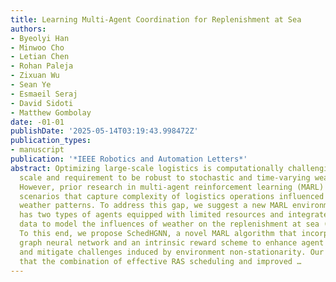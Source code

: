 ```yaml
---
title: Learning Multi-Agent Coordination for Replenishment at Sea
authors:
- Byeolyi Han
- Minwoo Cho
- Letian Chen
- Rohan Paleja
- Zixuan Wu
- Sean Ye
- Esmaeil Seraj
- David Sidoti
- Matthew Gombolay
date: -01-01
publishDate: '2025-05-14T03:19:43.998472Z'
publication_types:
- manuscript
publication: '*IEEE Robotics and Automation Letters*'
abstract: Optimizing large-scale logistics is computationally challenging due to its
  scale and requirement to be robust to stochastic and time-varying weather disturbances.
  However, prior research in multi-agent reinforcement learning (MARL) does not address
  scenarios that capture complexity of logistics operations influenced by dynamic
  weather patterns. To address this gap, we suggest a new MARL environment,  that
  has two types of agents equipped with limited resources and integrates real wave
  data to model the influences of weather on the replenishment at sea (RAS) operation.
  To this end, we propose SchedHGNN, a novel MARL algorithm that incorporates a heterogeneous
  graph neural network and an intrinsic reward scheme to enhance agent coordination
  and mitigate challenges induced by environment non-stationarity. Our results show
  that the combination of effective RAS scheduling and improved …
---
```

